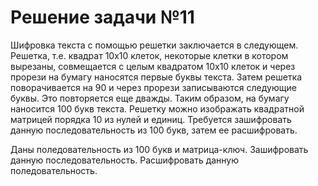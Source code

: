 # Решение задачи №11
Шифровка текста с помощью решетки заключается в следующем. Решетка, т.е. квадрат 10х10 клеток, некоторые клетки в котором вырезаны, 
совмещается с целым квадратом 10х10 клеток и через прорези на бумагу наносятся первые буквы текста. Затем решетка поворачивается на 
90 и через прорези записываются следующие буквы. Это повторяется еще дважды. Таким образом, на бумагу наносится 100 букв текста. 
Решетку можно изображать квадратной матрицей порядка 10 из нулей и единиц. Требуется зашифровать данную последовательность из 100 
букв, затем ее расшифровать.

Даны поледовательность из 100 букв и матрица-ключ. Зашифровать данную последовательность. Расшифровать данную поледовательность.
